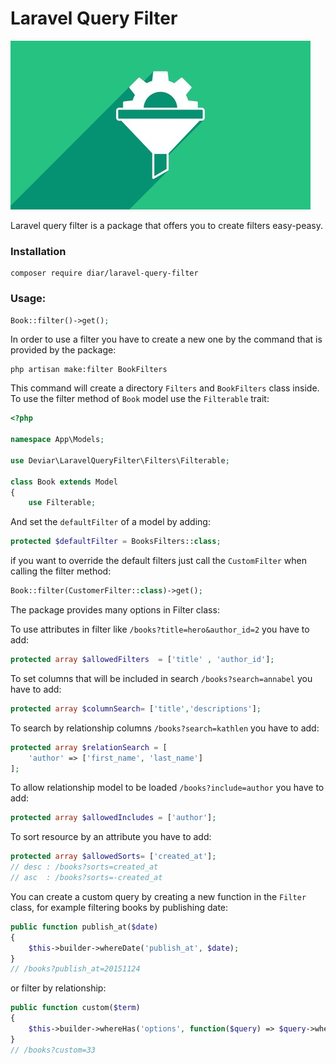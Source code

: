 # Laravel Query Filter

![](laravel_query_filter.jpg)

Laravel query filter is a package that offers you to create filters easy-peasy.

### Installation

```
composer require diar/laravel-query-filter
```

### Usage:

```php
Book::filter()->get();
```

In order to use a filter you have to create a new one by the command that is provided by the package:

```
php artisan make:filter BookFilters
```
This command will create a directory ```Filters``` and ```BookFilters``` class inside. To use the filter method of ```Book``` model use the `Filterable` trait:

```php 
<?php

namespace App\Models;

use Deviar\LaravelQueryFilter\Filters\Filterable;

class Book extends Model
{
    use Filterable;

```
And set the `defaultFilter` of a model by adding:

```php
protected $defaultFilter = BooksFilters::class;
```
if you want to override the default filters just call the `CustomFilter` when calling the filter method:

```php
Book::filter(CustomerFilter::class)->get();
```
The package provides many options in Filter class:

To use attributes in filter like `/books?title=hero&author_id=2` you have to add: 
```php
protected array $allowedFilters  = ['title' , 'author_id']; 
```
To set columns that will be included in search `/books?search=annabel` you have to add:
```php
protected array $columnSearch= ['title','descriptions']; 
```
To search by relationship columns `/books?search=kathlen` you have to add:
```php
protected array $relationSearch = [
    'author' => ['first_name', 'last_name']
]; 
```
To allow relationship model to be loaded `/books?include=author` you have to add:
```php
protected array $allowedIncludes = ['author'];
```
To sort resource by an attribute you have to add:
```php
protected array $allowedSorts= ['created_at'];
// desc : /books?sorts=created_at
// asc  : /books?sorts=-created_at
```
You can create a custom query by creating a new function in the `Filter` class, for example filtering books by publishing date:
```php
public function publish_at($date)
{
    $this->builder->whereDate('publish_at', $date);
}
// /books?publish_at=20151124
```
or filter by relationship:
```php
public function custom($term)
{
    $this->builder->whereHas('options', function($query) => $query->where('custom_id', $term));
}
// /books?custom=33

